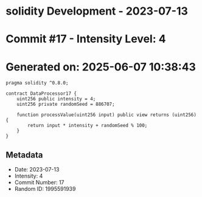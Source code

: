 ﻿# solidity Development - 2023-07-13
# Commit #17 - Intensity Level: 4
# Generated on: 2025-06-07 10:38:43
```solidity
pragma solidity ^0.8.0;

contract DataProcessor17 {
    uint256 public intensity = 4;
    uint256 private randomSeed = 886707;

    function processValue(uint256 input) public view returns (uint256) {
        return input * intensity + randomSeed % 100;
    }
}
```
## Metadata
- Date: 2023-07-13
- Intensity: 4
- Commit Number: 17
- Random ID: 1995591939
